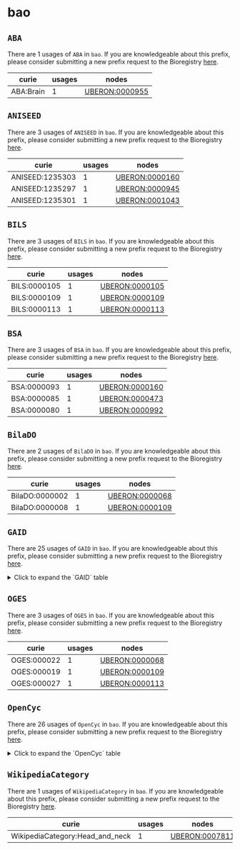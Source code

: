 # bao

## `ABA`

There are 1 usages of `ABA` in `bao`.
If you are knowledgeable about this prefix, please consider submitting a new prefix
request to the Bioregistry [here](https://github.com/biopragmatics/bioregistry/issues/new?assignees=cthoyt&labels=New%2CPrefix&template=new-prefix.yml&title=%5BResource%5D%3A%20ABA).

| curie     |   usages | nodes                                                           |
|-----------|----------|-----------------------------------------------------------------|
| ABA:Brain |        1 | [UBERON:0000955](http://purl.obolibrary.org/obo/UBERON_0000955) |

## `ANISEED`

There are 3 usages of `ANISEED` in `bao`.
If you are knowledgeable about this prefix, please consider submitting a new prefix
request to the Bioregistry [here](https://github.com/biopragmatics/bioregistry/issues/new?assignees=cthoyt&labels=New%2CPrefix&template=new-prefix.yml&title=%5BResource%5D%3A%20ANISEED).

| curie           |   usages | nodes                                                           |
|-----------------|----------|-----------------------------------------------------------------|
| ANISEED:1235303 |        1 | [UBERON:0000160](http://purl.obolibrary.org/obo/UBERON_0000160) |
| ANISEED:1235297 |        1 | [UBERON:0000945](http://purl.obolibrary.org/obo/UBERON_0000945) |
| ANISEED:1235301 |        1 | [UBERON:0001043](http://purl.obolibrary.org/obo/UBERON_0001043) |

## `BILS`

There are 3 usages of `BILS` in `bao`.
If you are knowledgeable about this prefix, please consider submitting a new prefix
request to the Bioregistry [here](https://github.com/biopragmatics/bioregistry/issues/new?assignees=cthoyt&labels=New%2CPrefix&template=new-prefix.yml&title=%5BResource%5D%3A%20BILS).

| curie        |   usages | nodes                                                           |
|--------------|----------|-----------------------------------------------------------------|
| BILS:0000105 |        1 | [UBERON:0000105](http://purl.obolibrary.org/obo/UBERON_0000105) |
| BILS:0000109 |        1 | [UBERON:0000109](http://purl.obolibrary.org/obo/UBERON_0000109) |
| BILS:0000113 |        1 | [UBERON:0000113](http://purl.obolibrary.org/obo/UBERON_0000113) |

## `BSA`

There are 3 usages of `BSA` in `bao`.
If you are knowledgeable about this prefix, please consider submitting a new prefix
request to the Bioregistry [here](https://github.com/biopragmatics/bioregistry/issues/new?assignees=cthoyt&labels=New%2CPrefix&template=new-prefix.yml&title=%5BResource%5D%3A%20BSA).

| curie       |   usages | nodes                                                           |
|-------------|----------|-----------------------------------------------------------------|
| BSA:0000093 |        1 | [UBERON:0000160](http://purl.obolibrary.org/obo/UBERON_0000160) |
| BSA:0000085 |        1 | [UBERON:0000473](http://purl.obolibrary.org/obo/UBERON_0000473) |
| BSA:0000080 |        1 | [UBERON:0000992](http://purl.obolibrary.org/obo/UBERON_0000992) |

## `BilaDO`

There are 2 usages of `BilaDO` in `bao`.
If you are knowledgeable about this prefix, please consider submitting a new prefix
request to the Bioregistry [here](https://github.com/biopragmatics/bioregistry/issues/new?assignees=cthoyt&labels=New%2CPrefix&template=new-prefix.yml&title=%5BResource%5D%3A%20BilaDO).

| curie          |   usages | nodes                                                           |
|----------------|----------|-----------------------------------------------------------------|
| BilaDO:0000002 |        1 | [UBERON:0000068](http://purl.obolibrary.org/obo/UBERON_0000068) |
| BilaDO:0000008 |        1 | [UBERON:0000109](http://purl.obolibrary.org/obo/UBERON_0000109) |

## `GAID`

There are 25 usages of `GAID` in `bao`.
If you are knowledgeable about this prefix, please consider submitting a new prefix
request to the Bioregistry [here](https://github.com/biopragmatics/bioregistry/issues/new?assignees=cthoyt&labels=New%2CPrefix&template=new-prefix.yml&title=%5BResource%5D%3A%20GAID).

<details>
<summary>Click to expand the `GAID` table</summary>

| curie        |   usages | nodes                                                           |
|--------------|----------|-----------------------------------------------------------------|
| GAID:376     |        1 | [UBERON:0000002](http://purl.obolibrary.org/obo/UBERON_0000002) |
| GAID:438     |        1 | [UBERON:0000056](http://purl.obolibrary.org/obo/UBERON_0000056) |
| GAID:295     |        1 | [UBERON:0000160](http://purl.obolibrary.org/obo/UBERON_0000160) |
| GAID:965     |        1 | [UBERON:0000178](http://purl.obolibrary.org/obo/UBERON_0000178) |
| GAID:33      |        1 | [UBERON:0000310](http://purl.obolibrary.org/obo/UBERON_0000310) |
| GAID:396     |        1 | [UBERON:0000473](http://purl.obolibrary.org/obo/UBERON_0000473) |
| GAID:293     |        1 | [UBERON:0000945](http://purl.obolibrary.org/obo/UBERON_0000945) |
| GAID:571     |        1 | [UBERON:0000955](http://purl.obolibrary.org/obo/UBERON_0000955) |
| GAID:367     |        1 | [UBERON:0000992](http://purl.obolibrary.org/obo/UBERON_0000992) |
| GAID:172     |        1 | [UBERON:0000995](http://purl.obolibrary.org/obo/UBERON_0000995) |
| GAID:383     |        1 | [UBERON:0000997](http://purl.obolibrary.org/obo/UBERON_0000997) |
| GAID:466     |        1 | [UBERON:0001016](http://purl.obolibrary.org/obo/UBERON_0001016) |
| GAID:291     |        1 | [UBERON:0001043](http://purl.obolibrary.org/obo/UBERON_0001043) |
| GAID:0000004 |        1 | [UBERON:0001255](http://purl.obolibrary.org/obo/UBERON_0001255) |
| GAID:334     |        1 | [UBERON:0001264](http://purl.obolibrary.org/obo/UBERON_0001264) |
| GAID:92      |        1 | [UBERON:0001474](http://purl.obolibrary.org/obo/UBERON_0001474) |
| GAID:1178    |        1 | [UBERON:0001969](http://purl.obolibrary.org/obo/UBERON_0001969) |
| GAID:465     |        1 | [UBERON:0002046](http://purl.obolibrary.org/obo/UBERON_0002046) |
| GAID:345     |        1 | [UBERON:0002048](http://purl.obolibrary.org/obo/UBERON_0002048) |
| GAID:288     |        1 | [UBERON:0002107](http://purl.obolibrary.org/obo/UBERON_0002107) |
| GAID:423     |        1 | [UBERON:0002113](http://purl.obolibrary.org/obo/UBERON_0002113) |
| GAID:284     |        1 | [UBERON:0002114](http://purl.obolibrary.org/obo/UBERON_0002114) |
| GAID:392     |        1 | [UBERON:0002367](http://purl.obolibrary.org/obo/UBERON_0002367) |
| GAID:446     |        1 | [UBERON:0002369](http://purl.obolibrary.org/obo/UBERON_0002369) |
| GAID:1186    |        1 | [UBERON:0002391](http://purl.obolibrary.org/obo/UBERON_0002391) |

</details>

## `OGES`

There are 3 usages of `OGES` in `bao`.
If you are knowledgeable about this prefix, please consider submitting a new prefix
request to the Bioregistry [here](https://github.com/biopragmatics/bioregistry/issues/new?assignees=cthoyt&labels=New%2CPrefix&template=new-prefix.yml&title=%5BResource%5D%3A%20OGES).

| curie       |   usages | nodes                                                           |
|-------------|----------|-----------------------------------------------------------------|
| OGES:000022 |        1 | [UBERON:0000068](http://purl.obolibrary.org/obo/UBERON_0000068) |
| OGES:000019 |        1 | [UBERON:0000109](http://purl.obolibrary.org/obo/UBERON_0000109) |
| OGES:000027 |        1 | [UBERON:0000113](http://purl.obolibrary.org/obo/UBERON_0000113) |

## `OpenCyc`

There are 26 usages of `OpenCyc` in `bao`.
If you are knowledgeable about this prefix, please consider submitting a new prefix
request to the Bioregistry [here](https://github.com/biopragmatics/bioregistry/issues/new?assignees=cthoyt&labels=New%2CPrefix&template=new-prefix.yml&title=%5BResource%5D%3A%20OpenCyc).

<details>
<summary>Click to expand the `OpenCyc` table</summary>

| curie                              |   usages | nodes                                                           |
|------------------------------------|----------|-----------------------------------------------------------------|
| OpenCyc:Mx4rvVipEJwpEbGdrcN5Y29ycA |        1 | [UBERON:0000002](http://purl.obolibrary.org/obo/UBERON_0000002) |
| OpenCyc:Mx4rvhmm6JwpEbGdrcN5Y29ycA |        1 | [UBERON:0000056](http://purl.obolibrary.org/obo/UBERON_0000056) |
| OpenCyc:Mx4rvVjI8JwpEbGdrcN5Y29ycA |        1 | [UBERON:0000178](http://purl.obolibrary.org/obo/UBERON_0000178) |
| OpenCyc:Mx4rvVjV7ZwpEbGdrcN5Y29ycA |        1 | [UBERON:0000310](http://purl.obolibrary.org/obo/UBERON_0000310) |
| OpenCyc:Mx4rvVjM25wpEbGdrcN5Y29ycA |        1 | [UBERON:0000473](http://purl.obolibrary.org/obo/UBERON_0000473) |
| OpenCyc:Mx4rvVjlqpwpEbGdrcN5Y29ycA |        1 | [UBERON:0000945](http://purl.obolibrary.org/obo/UBERON_0000945) |
| OpenCyc:Mx4rvVjT65wpEbGdrcN5Y29ycA |        1 | [UBERON:0000955](http://purl.obolibrary.org/obo/UBERON_0000955) |
| OpenCyc:Mx4rvVi9QJwpEbGdrcN5Y29ycA |        1 | [UBERON:0000992](http://purl.obolibrary.org/obo/UBERON_0000992) |
| OpenCyc:Mx4rvViojJwpEbGdrcN5Y29ycA |        1 | [UBERON:0000995](http://purl.obolibrary.org/obo/UBERON_0000995) |
| OpenCyc:Mx4rvgAWeJwpEbGdrcN5Y29ycA |        1 | [UBERON:0000997](http://purl.obolibrary.org/obo/UBERON_0000997) |
| OpenCyc:Mx4rvViT_pwpEbGdrcN5Y29ycA |        1 | [UBERON:0001016](http://purl.obolibrary.org/obo/UBERON_0001016) |
| OpenCyc:Mx4rvVj9Q5wpEbGdrcN5Y29ycA |        1 | [UBERON:0001043](http://purl.obolibrary.org/obo/UBERON_0001043) |
| OpenCyc:Mx4rvVjMmZwpEbGdrcN5Y29ycA |        1 | [UBERON:0001255](http://purl.obolibrary.org/obo/UBERON_0001255) |
| OpenCyc:Mx4rvVimZZwpEbGdrcN5Y29ycA |        1 | [UBERON:0001264](http://purl.obolibrary.org/obo/UBERON_0001264) |
| OpenCyc:Mx4rvVkCG5wpEbGdrcN5Y29ycA |        1 | [UBERON:0001474](http://purl.obolibrary.org/obo/UBERON_0001474) |
| OpenCyc:Mx4rEg4ZYrIbEduAAAAOpmP6tw |        1 | [UBERON:0001969](http://purl.obolibrary.org/obo/UBERON_0001969) |
| OpenCyc:Mx4rvVjLT5wpEbGdrcN5Y29ycA |        1 | [UBERON:0002046](http://purl.obolibrary.org/obo/UBERON_0002046) |
| OpenCyc:Mx4rvVjKy5wpEbGdrcN5Y29ycA |        1 | [UBERON:0002048](http://purl.obolibrary.org/obo/UBERON_0002048) |
| OpenCyc:Mx4rvVjX3ZwpEbGdrcN5Y29ycA |        1 | [UBERON:0002097](http://purl.obolibrary.org/obo/UBERON_0002097) |
| OpenCyc:Mx4rvVimppwpEbGdrcN5Y29ycA |        1 | [UBERON:0002107](http://purl.obolibrary.org/obo/UBERON_0002107) |
| OpenCyc:Mx4rvVkGr5wpEbGdrcN5Y29ycA |        1 | [UBERON:0002110](http://purl.obolibrary.org/obo/UBERON_0002110) |
| OpenCyc:Mx4rvVjlYpwpEbGdrcN5Y29ycA |        1 | [UBERON:0002113](http://purl.obolibrary.org/obo/UBERON_0002113) |
| OpenCyc:Mx4rv4LJDpwpEbGdrcN5Y29ycA |        1 | [UBERON:0002114](http://purl.obolibrary.org/obo/UBERON_0002114) |
| OpenCyc:Mx4rv6trqZwpEbGdrcN5Y29ycA |        1 | [UBERON:0002367](http://purl.obolibrary.org/obo/UBERON_0002367) |
| OpenCyc:Mx4rvXYiz5wpEbGdrcN5Y29ycA |        1 | [UBERON:0002369](http://purl.obolibrary.org/obo/UBERON_0002369) |
| OpenCyc:Mx4rvpDOU5wpEbGdrcN5Y29ycA |        1 | [UBERON:0002391](http://purl.obolibrary.org/obo/UBERON_0002391) |

</details>

## `WikipediaCategory`

There are 1 usages of `WikipediaCategory` in `bao`.
If you are knowledgeable about this prefix, please consider submitting a new prefix
request to the Bioregistry [here](https://github.com/biopragmatics/bioregistry/issues/new?assignees=cthoyt&labels=New%2CPrefix&template=new-prefix.yml&title=%5BResource%5D%3A%20WikipediaCategory).

| curie                           |   usages | nodes                                                           |
|---------------------------------|----------|-----------------------------------------------------------------|
| WikipediaCategory:Head_and_neck |        1 | [UBERON:0007811](http://purl.obolibrary.org/obo/UBERON_0007811) |

